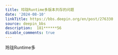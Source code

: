 ```yaml
---
title: 玲珑Runtime多版本共存的问题
date: '2024-08-10'
linkTitle: https://bbs.deepin.org/en/post/276330
source: deepin_bbs
description:  181******56 
disable_comments: true
---
```

玲珑Runtime多
